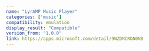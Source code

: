 ```yaml
---
name: "LyrAMP Music Player"
categories: ['music']
compatibility: emulation
display_result: "Compatible"
version_from: "1.0.0"
link: https://apps.microsoft.com/detail/9WZDNCRDN0NB
---
```

